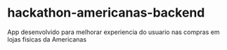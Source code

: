 # hackathon-americanas-backend
App desenvolvido para melhorar experiencia do usuario nas compras em lojas fisicas da Americanas
